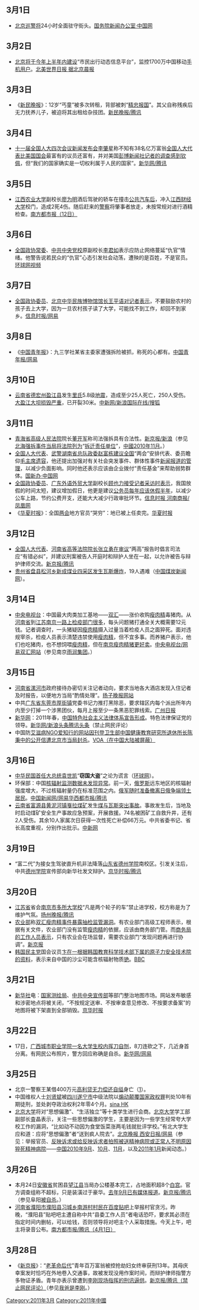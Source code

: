 <noinclude></noinclude>

## 3月1日

  - [北京巡警将](https://zh.wikipedia.org/wiki/北京 "wikilink")24小时全面驻守街头。[国务院新闻办公室·中国网](https://archive.is/20130101115436/http://jjsx.china.com.cn/list_33/84715.html)

## 3月2日

  - [北京将于今年上半年内建设](https://zh.wikipedia.org/wiki/北京 "wikilink")“市民出行动态信息平台”，监控1700万中国移动[手机用户](https://zh.wikipedia.org/wiki/手机 "wikilink")。[北美世界日报 据北京晨报](https://archive.is/20130428160535/http://www.worldjournal.com/view/full_news/12139482/article-%E5%85%A9%E6%9C%83%E6%80%95%E9%96%8B%E3%80%8C%E8%8A%B1%E3%80%8D-%E6%89%8B%E6%A9%9F%E5%AE%9A%E4%BD%8D%E7%9B%A3%E6%8E%A7?instance=m1)

## 3月3日

  - 《[新民晚报](../Page/新民晚报.md "wikilink")》：12岁“丐童”被多次转租，背部被刺“[精忠报国](https://zh.wikipedia.org/wiki/精忠报国 "wikilink")”。其父自称残疾后无力抚养儿子，被迫将其出租给杂技团。[新民晚报/腾讯](http://news.qq.com/a/20110303/002315.htm)

## 3月4日

  - [十一届全国人大四次会议新闻发布会](https://zh.wikipedia.org/wiki/十一届全国人大四次会议 "wikilink")[李肇星](../Page/李肇星.md "wikilink")称不知有38名亿万富翁[全国人大代表比](https://zh.wikipedia.org/wiki/全国人大代表 "wikilink")[美国国会](../Page/美国国会.md "wikilink")最富有的议员还富有，并对美国[彭博新闻社记者的调查感到钦佩](https://zh.wikipedia.org/wiki/彭博新闻社 "wikilink")，但“我们的国家确实是一切权利属于人民的国家”。[新华网/腾讯](http://news.qq.com/a/20110304/001420.htm)

## 3月5日

  - [江西农业大学](../Page/江西农业大学.md "wikilink")副校长[廖为明](../Page/廖为明.md "wikilink")酒后驾驶的轿车在撞击[公共汽车后](https://zh.wikipedia.org/wiki/公共汽车 "wikilink")，冲入[江西财经大学](../Page/江西财经大学.md "wikilink")校门，造成2死4伤。随后赶来的[警察](../Page/警察.md "wikilink")将肇事者放走，未按常规对进行酒精检查。[南方都市报（12日）](https://web.archive.org/web/20150621211111/http://gcontent.oeeee.com/1/94/19485224d128528d/Blog/508/e1d23d.html)

## 3月6日

  - [全国政协常委](https://zh.wikipedia.org/wiki/全国政协常委 "wikilink")、[中共中央党校](../Page/中共中央党校.md "wikilink")原副校长[李君如](../Page/李君如.md "wikilink")表示应防止网络蔓延“仇官”情绪。他警告说若民众的“仇官”心态引发社会动荡，遭殃的是百姓，不是官员。[环球网视频](https://web.archive.org/web/20110310060650/http://china.huanqiu.com/lhbd/shp/2011-03/1543895.html)

## 3月7日

  - [全国政协委员](https://zh.wikipedia.org/wiki/全国政协委员 "wikilink")、[北京中华民族博物馆馆长](https://zh.wikipedia.org/wiki/北京中华民族博物馆 "wikilink")[王平语对记者表示](https://zh.wikipedia.org/wiki/王平语 "wikilink")，不要鼓励农村的孩子去上大学，因为一旦农村孩子读了大学，可能找不到工作，却回不到家乡。[信息时报/网易](http://news.163.com/11/0308/09/6UK4N6CU0001124J.html)

## 3月8日

  - 《[中国青年报](../Page/中国青年报.md "wikilink")》：九三学社某省主委家遭强拆险被抓，称死的心都有。[中国青年报/网易](http://news.163.com/11/0308/11/6UKBOUGG0001124J.html)

## 3月10日

  - [云南省](../Page/云南省.md "wikilink")[德宏州](https://zh.wikipedia.org/wiki/德宏州 "wikilink")[盈江县](../Page/盈江县.md "wikilink")发生[里氏](https://zh.wikipedia.org/wiki/里氏 "wikilink")5.8级[地震](https://zh.wikipedia.org/wiki/2011年云南盈江地震 "wikilink")，造成至少25人死亡，250人受伤。[大盈江大坝损毁严重](https://zh.wikipedia.org/wiki/大盈江大坝 "wikilink")，已开裂30米。[中新网/新浪](http://news.sina.com.cn/c/2011-03-11/005822090911.shtml)[国际在线/搜狐](http://green.sohu.com/20110314/n279809094.shtml)

## 3月11日

  - [青海省高级人民法院](../Page/青海省高级人民法院.md "wikilink")院长[董开军](../Page/董开军.md "wikilink")称司法强拆具有合法性。[新京报/新浪](http://news.sina.com.cn/c/2011-03-12/033322099100.shtml)（参见[北海强拆事件当局将法院列为](https://zh.wikipedia.org/wiki/北海强拆事件 "wikilink")“[拆迁责任单位](https://zh.wikipedia.org/wiki/强拆 "wikilink")”，[中國2010年11月](../Page/中國2010年11月.md "wikilink")。）
  - [全国人大代表](https://zh.wikipedia.org/wiki/全国人大代表 "wikilink")、[武警湖南省总队](https://zh.wikipedia.org/wiki/武警 "wikilink")[政委](https://zh.wikipedia.org/wiki/政委 "wikilink")[赵富栋建议全国](https://zh.wikipedia.org/wiki/赵富栋 "wikilink")“两会”安排代表、委员瞻仰[毛主席遗容](https://zh.wikipedia.org/wiki/毛主席 "wikilink")，他还提出加强对有关社会突发事件、群体性事件[新闻报道的管理](https://zh.wikipedia.org/wiki/新闻报道 "wikilink")，以减少负面影响。同时他还表示应该由企业拨付“责任基金”来帮助弱势群体。[国新办·中国网](http://lianghui.china.com.cn/2011/2011-03/13/content_22124776.htm)
  - [全国政协委员](https://zh.wikipedia.org/wiki/全国政协委员 "wikilink")、[广东外语外贸大学](../Page/广东外语外贸大学.md "wikilink")副校长[顾也力接受记者采访时表示](https://zh.wikipedia.org/wiki/顾也力 "wikilink")，我国放假的时间太短，建议增加假日，他更是建议[公务员每年应该休假半年](https://zh.wikipedia.org/wiki/公务员 "wikilink")，以减少公车上路，节约公费开支，还能大大减少行政审批环节。[信息时报 河南商报/凤凰网](http://news.ifeng.com/mainland/special/2011lianghui/content-4/detail_2011_03/12/5111279_0.shtml)
  - 《[华夏时报](https://zh.wikipedia.org/wiki/华夏时报 "wikilink")》：全国[两会](../Page/两会.md "wikilink")地方官员“哭穷”：地已被上任卖完。[华夏时报](https://web.archive.org/web/20110316194618/http://www.chinatimes.cc/yaowen/hongguan/2011-03-11/21992.shtml)

## 3月12日

  - [全国人大代表](https://zh.wikipedia.org/wiki/全国人大代表 "wikilink")、[河南省高等法院院长](https://zh.wikipedia.org/wiki/河南省高等法院 "wikilink")[张立勇在审议](https://zh.wikipedia.org/wiki/张立勇 "wikilink")“两高”报告时倡言司法应“有错必纠”，并建议刑案被告人开庭时和辩护人坐在一起，以允许被告与辩护律师交流。[新京报/腾讯](http://view.news.qq.com/a/20110314/000020.htm)
  - [贵州省](../Page/贵州省.md "wikilink")[盘县松河乡新成煤业四采区发生](https://zh.wikipedia.org/wiki/盘县 "wikilink")[瓦斯爆炸](https://zh.wikipedia.org/wiki/瓦斯 "wikilink")，19人遇难（[中国煤炭新闻网](http://www.cwestc.com/newshtml/2011-8-15/209764.shtml)）。

## 3月14日

  - [中央电视台](https://zh.wikipedia.org/wiki/中央电视台 "wikilink")：中国最大肉类加工基地——[双汇](https://zh.wikipedia.org/wiki/双汇 "wikilink")——涨价收购[瘦肉精](../Page/瘦肉精.md "wikilink")毒猪肉。从[河南省](../Page/河南省.md "wikilink")到[江苏](https://zh.wikipedia.org/wiki/江苏 "wikilink")[南京一路上检疫部门很多](https://zh.wikipedia.org/wiki/南京 "wikilink")，每头问题猪打通全关大概需要12元钱。记者调查时，一头猪疑因[瘦肉精](../Page/瘦肉精.md "wikilink")摄入过量当着检疫人员之面猝死。面对违规宰杀，检疫人员表示清楚违禁使用[瘦肉精](../Page/瘦肉精.md "wikilink")，但不宜多事。而养猪户表示，他们也吃猪肉，也不想饲喂[瘦肉精](../Page/瘦肉精.md "wikilink")，但在[南京瘦肉精猪更好卖](https://zh.wikipedia.org/wiki/南京 "wikilink")。[中央电视台/网易](http://news.163.com/11/0315/09/6V67PHMS0001124J.html)[双汇网站](http://www.shuanghui.net/)（参见南京[雨润集团](../Page/雨润集团.md "wikilink")。）

## 3月15日

  - [河南省](../Page/河南省.md "wikilink")[漯河市](../Page/漯河市.md "wikilink")政府接待办密切关注记者动向，要求当地各大酒店发现入住记者及时报告，以便地方当局“酌情处理”。[扬子晚报网站](http://www.yangtse.com/news/gn/201103/t20110316_792365.htm)
  - 中共[广东省](../Page/广东省.md "wikilink")[东莞市](../Page/东莞市.md "wikilink")[厚街镇](../Page/厚街镇.md "wikilink")党委书记力推打黑除恶，要求辖区内每个派出所年内内至少打掉一个涉黑团伙，每月上报至少一条黑恶犯罪线索。[广州日报](https://web.archive.org/web/20110320030824/http://gzdaily.dayoo.com/html/2011-03/16/content_1292506.htm)
  - [新华网](../Page/新华网.md "wikilink")：2011年春，[中国特色社会主义法律体系宣告形成](https://zh.wikipedia.org/wiki/中国特色社会主义法律体系 "wikilink")。特色法律保证党的领导。[新华网/新浪头条](http://news.sina.com.cn/c/2011-03-16/002022121008.shtml)[腾讯头条](http://news.qq.com/a/20110316/000002.htm)（禁止网民评论）
  - 中国防[艾滋病](https://zh.wikipedia.org/wiki/艾滋病 "wikilink")[NGO](https://zh.wikipedia.org/wiki/NGO "wikilink")[爱知行的网站因刊登](https://zh.wikipedia.org/wiki/爱知行 "wikilink")[卫生部](https://zh.wikipedia.org/wiki/卫生部 "wikilink")[中国健康教育研究所退休所长](https://zh.wikipedia.org/wiki/中国健康教育研究所 "wikilink")[陈秉中的公开信遭北京市当局封杀](https://zh.wikipedia.org/wiki/陈秉中 "wikilink")。[VOA（在中国大陆被屏蔽）](http://www.voanews.com/chinese/news/20110317-Chinese-Aids-rights-website-down-118158274.html)

## 3月16日

  - [中华民国首任大总统](https://zh.wikipedia.org/wiki/中华民国 "wikilink")[袁世凯](../Page/袁世凯.md "wikilink")“**窃国大盗**”之论为谎言（[环球网](https://web.archive.org/web/20111208131131/http://history.huanqiu.com/miwen/2011-03/1565192.html)）。
  - 环保部：中国[核辐射监测数据未发现异常](https://zh.wikipedia.org/wiki/核辐射 "wikilink")。前一天，[俄罗斯](../Page/俄罗斯.md "wikilink")远东地区的核辐射强度增大，不过核辐射量仍在标准范围之内。[俄军随时准备撤离日俄争端领土居民](https://zh.wikipedia.org/wiki/俄军 "wikilink")。[中国新闻网/网易](http://news.163.com/11/0316/12/6V93JJT100014JB6.html)[华西都市报/腾讯](http://news.qq.com/a/20110316/000812.htm)
  - [云南省](../Page/云南省.md "wikilink")[富源县](../Page/富源县.md "wikilink")[黄泥河镇戛拉](https://zh.wikipedia.org/wiki/黄泥河镇 "wikilink")[煤矿](../Page/煤矿.md "wikilink")发生[煤与瓦斯突出事故](https://zh.wikipedia.org/wiki/煤与瓦斯突出事故 "wikilink")。事故发生后，当地及时启动煤矿安全生产事故应急预案，开展救援。74名被困矿工自救升井，还有2人受伤。其余10人家属次日获得一次性死亡补偿66万元。中共省委书记、省长高度重视，分别作出批示。[中新网](http://www.chinanews.com/gn/2011/03-18/2915124.shtml)

## 3月19日

  - “富二代”为接女生驾驶直升机非法降落[山东省](https://zh.wikipedia.org/wiki/山东省 "wikilink")[德州学院](../Page/德州学院.md "wikilink")南校区。引发关注后，中共[德州学院](../Page/德州学院.md "wikilink")宣传部向新华社发文辩护。[京华时报/腾讯](http://news.qq.com/a/20110326/000056.htm)

## 3月20日

  - [江苏省](../Page/江苏省.md "wikilink")省会[南京市多所大学校](https://zh.wikipedia.org/wiki/南京市 "wikilink")“凡是两个轮子的车”禁止进学校，校方称是为了维护气氛。[扬州晚报/腾讯](http://news.qq.com/a/20110326/000079.htm)
  - [农业部](../Page/农业部.md "wikilink")称[双汇瘦肉精事件暴露抽检监管漏洞](https://zh.wikipedia.org/wiki/双汇 "wikilink")。有农业部门高级工程师表示，根据有关文件，农业部门没有监管[瘦肉精](../Page/瘦肉精.md "wikilink")的依据，应该由商务部门管。而[商务局的工作人员表示](https://zh.wikipedia.org/wiki/商务局 "wikilink")，只有农业会在场监督，需要农业部门“发现问题再进行协调”。[新京报](https://web.archive.org/web/20110323151334/http://news.163.com/11/0320/03/6VIFAAL60001124J.html)
  - [韩国民主党](../Page/韩国民主党.md "wikilink")国会议员[卞在一根据](https://zh.wikipedia.org/wiki/卞在一 "wikilink")[韩国教育科学技术部下属的原子力安全技术院的资料](https://zh.wikipedia.org/wiki/韩国教育科学技术部 "wikilink")，表示来自中国的沙尘可能含核辐射物质[铯](../Page/铯.md "wikilink")。[BBC](http://www.bbc.co.uk/zhongwen/simp/china/2011/03/110320_southkorea_sandstorm.shtml)

## 3月21日

  - [新华社](../Page/新华社.md "wikilink")电：[国家测绘局](https://zh.wikipedia.org/wiki/国家测绘局 "wikilink")、[中共中央宣传部](../Page/中共中央宣传部.md "wikilink")等部门整治地图市场。网站发布敏感和涉密地点将被关闭，“不按规定送审、不按审查意见修改、不按要求备案”的地图将被下架直到全部销毁。[京华时报](https://web.archive.org/web/20110326041819/http://epaper.jinghua.cn/html/2011-03/22/content_643005.htm)

## 3月22日

  - 17日，[广西城市职业学院一名大学生校内挥刀](https://zh.wikipedia.org/wiki/广西城市职业学院 "wikilink")[自刎](https://zh.wikipedia.org/wiki/自刎 "wikilink")，8刀连砍之下，几近身首分离。有网民公布照片，警方回应称确是自杀。[新华网/网易](http://news.163.com/11/0324/17/6VU6S48I00014JB5.html)

## 3月25日

  - 北京一警察王某借400万元[高利贷无力偿还](https://zh.wikipedia.org/wiki/高利贷 "wikilink")[自缢](../Page/自缢.md "wikilink")身亡（[1](http://news.qq.com/a/20111013/000047.htm)）。
  - 中国维权人士[刘贤斌](../Page/刘贤斌.md "wikilink")被[四川](https://zh.wikipedia.org/wiki/四川 "wikilink")[遂宁市](../Page/遂宁市.md "wikilink")中级法院以[煽动颠覆国家政权罪](../Page/煽动颠覆国家政权罪.md "wikilink")判处10年有期徒刑，並处剥夺政治权利2年零4个月。[sina HK](https://web.archive.org/web/20110428222915/http://news.sina.com.hk/news/9/1/1/2052303/1.html)
  - [北京大学](../Page/北京大学.md "wikilink")将对“思想偏激”、“生活独立”等十类学生进行会商。[北京大学](../Page/北京大学.md "wikilink")学工部副部长査晶表示，关注一些思想偏激的学生，主要是因为一些学生经常夸大学校工作的漏洞，“比如动不动因为食堂饭菜涨两毛钱就批评学校。”有北大学生应和道：应将“思想偏激”者“送到疯人院去”。[北京晚报 西安日报/网易](http://news.163.com/11/0325/03/6VV9LSVK00014AED.html)（参见：举报官员、[反映诉求或给反映诉求者拍照被送](https://zh.wikipedia.org/wiki/上访 "wikilink")[精神病院或正常人不明原因猝死精神病院](https://zh.wikipedia.org/wiki/精神病院 "wikilink")——[中国2010年9月](https://zh.wikipedia.org/wiki/中国2010年9月 "wikilink")、[10月](https://zh.wikipedia.org/wiki/中国2010年10月 "wikilink")、[11月](https://zh.wikipedia.org/wiki/中国2010年11月 "wikilink")，以及[2011年1月](../Page/2011年1月.md "wikilink")新闻动态。）

## 3月26日

  - 本月24日[安徽省](../Page/安徽省.md "wikilink")贫困县[望江县](../Page/望江县.md "wikilink")当局办公楼基本完工，占地面积超8个[白宫](https://zh.wikipedia.org/wiki/白宫 "wikilink")。官方调查组称不超标，只是装潢过于豪华。[去年9月已有媒体报道](https://zh.wikipedia.org/wiki/中国2010年9月 "wikilink")。[新京报/腾讯](http://news.qq.com/a/20110326/000096.htm)（参见阜阳[被自杀](../Page/被自杀.md "wikilink")。）
  - [河南省](../Page/河南省.md "wikilink")[濮阳市](../Page/濮阳市.md "wikilink")[濮阳县](https://zh.wikipedia.org/wiki/濮阳县 "wikilink")[习城乡](https://zh.wikipedia.org/wiki/习城乡 "wikilink")[南游村村民在](https://zh.wikipedia.org/wiki/南游村 "wikilink")[百度贴吧](../Page/百度贴吧.md "wikilink")上举报村官贪污。昨晚，“濮阳县”贴吧吧主遭自称中共“县委工作人员”者电话恐吓，要求其必须在指定时间内删帖，可以给钱，否则领导将对吧主个人采取措施。今天上午，吧主将录音公布。[南方都市报/腾讯（4月1日）](http://view.news.qq.com/a/20110401/000036.htm)

## 3月28日

  - 《[新京报](../Page/新京报.md "wikilink")》：“[老革命后代](https://zh.wikipedia.org/wiki/老革命 "wikilink")”青年百万富翁被控抢劫妇女终审获刑13年。其母庆幸案发时恰巧在外地卷入交通事，故被发现没用作案时间，而辩护律师指警方多物证矛盾。青年亦表示曾遭到[李刚现场指挥的](https://zh.wikipedia.org/wiki/李刚 "wikilink")[刑讯逼供](https://zh.wikipedia.org/wiki/刑讯逼供 "wikilink")。[新京报/腾讯（禁止网民评论）](http://news.qq.com/a/20110328/000079_1.htm)（参见[我爸是李刚](https://zh.wikipedia.org/wiki/我爸是李刚 "wikilink")。）

<noinclude>  </noinclude>

[Category:2011年3月](https://zh.wikipedia.org/wiki/Category:2011年3月 "wikilink") [Category:2011年中國](https://zh.wikipedia.org/wiki/Category:2011年中國 "wikilink")